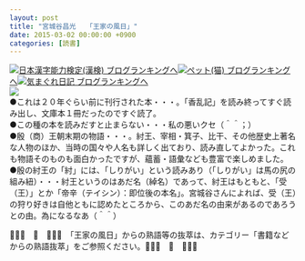 ```yaml
---
layout: post
title: "宮城谷昌光　　「王家の風日」"
date: 2015-03-02 00:00:00 +0900
categories: [読書]
---
```


[![](/syuusyuu9701/assets/images/宮城谷昌光-「王家の風日」-br_c_3028_1.gif)](http://blog.with2.net/link.php?1659096:3028 "日本漢字能力検定(漢検) ブログランキングへ")[日本漢字能力検定(漢検) ブログランキングへ](http://blog.with2.net/link.php?1659096:3028)[![](/syuusyuu9701/assets/images/宮城谷昌光-「王家の風日」-br_c_1348_1.gif)](http://blog.with2.net/link.php?1659096:1348 "ペット(猫) ブログランキングへ")[ペット(猫) ブログランキングへ](http://blog.with2.net/link.php?1659096:1348)[![](/syuusyuu9701/assets/images/宮城谷昌光-「王家の風日」-br_c_9257_1.gif)](http://blog.with2.net/link.php?1659096:9257 "気まぐれ日記 ブログランキングへ")[気まぐれ日記 ブログランキングへ](http://blog.with2.net/link.php?1659096:9257)  
![](/syuusyuu9701/assets/images/宮城谷昌光-「王家の風日」-06045ab5735e45876068e3c0a361340e.png)  
●これは２０年ぐらい前に刊行された本・・・。「香乱記」を読み終ってすぐ読み出し、文庫本１冊だったのですぐ読了。  
●この種の本を読みだすと止まらない・・・私の悪いクセ（＾＾；）  
●殷（商）王朝末期の物語・・・。紂王、宰相・箕子、比干、その他歴史上著名な人物のほか、当時の国々や人名も詳しく出ており、読み直してよかった。これも物語そのものも面白かったですが、蘊蓄・語彙なども豊富で楽しめました。  
●殷の紂王の「紂」には、「しりがい」という読みあり（「しりがい」は馬の尻の組み紐）・・・紂王というのはあだ名（綽名）であって、紂王はもともと、「受（王）」とか「帝辛（テイシン）：即位後の本名」。宮城谷さんによれば、受（王）の狩り好きは自他ともに認めたところから、このあだ名の由来があるのであろうとの由。為になるなあ（＾＾）  
  
👋👋👋　🐑　👋👋👋　「王家の風日」からの熟語等の抜萃は、カテゴリー「書籍などからの熟語抜萃」をご参照ください。👋👋👋　🐑　👋👋👋  
